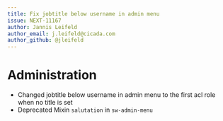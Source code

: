 ```yaml
---
title: Fix jobtitle below username in admin menu
issue: NEXT-11167
author: Jannis Leifeld
author_email: j.leifeld@cicada.com 
author_github: @jleifeld
---
```

# Administration
* Changed jobtitle below username in admin menu to the first acl role when no title is set
* Deprecated Mixin `salutation` in `sw-admin-menu`
